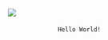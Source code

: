<h1 align="center">
 <img src="javascript:void(0);" />
</h1>

                                                    Hello World!
